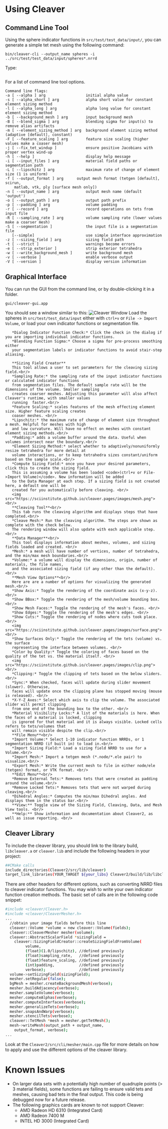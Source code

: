 # Using Cleaver

## Command Line Tool

Using the sphere indicator functions in `src/test/test_data/input/`, you can generate a simple tet mesh using the following command: 

```
bin/cleaver-cli --output_name spheres -i ../src/test/test_data/input/spheres*.nrrd
```

Type: 
```bin/cleaver-cli --help
```
For a list of command line tool options.
```
Command line flags:
-a [ --alpha ] arg                  initial alpha value
-s [ --alpha_short ] arg            alpha short value for constant element sizing method
-l [ --alpha_long ] arg             alpha long value for constant element sizing method
-b [ --background_mesh ] arg        input background mesh
-B [ --blend_sigma ] arg            blending sigma for input(s) to remove alias artifacts
-m [ --element_sizing_method ] arg  background element sizing method (adaptive [default], constant)
-F [ --feature_scaling ] arg        feature size scaling (higher values make a coaser mesh)
-j [ --fix_tet_windup ]             ensure positive Jacobians with proper vertex wind-up
-h [ --help ]                       display help message
-i [ --input_files ] arg            material field paths or segmentation path
-L [ --lipschitz ] arg              maximum rate of change of element size (1 is uniform)
-f [ --output_format ] arg      output mesh format (tetgen [default], scirun,
    matlab, vtk, ply [surface mesh only])
-n [ --output_name ] arg            output mesh name (default 'output')
-o [ --output_path ] arg            output path prefix
-p [ --padding ] arg                volume padding
-r [ --record ] arg                 record operations on tets from input file
-R [ --sampling_rate ] arg          volume sampling rate (lower values make a coarser mesh)
-S [ --segmentation ]               the input file is a segmentation file
   [--simple]                       use simple interface approximation
-z [ --sizing_field ] arg           sizing field path
-t [ --strict ]                     warnings become errors
-e [ --strip_exterior ]             strip exterior tetrahedra
-w [ --write_background_mesh ]      write background mesh
-v [ --verbose ]                    enable verbose output
-V [ --version ]                    display version information
```

## Graphical Interface

You can run the GUI from the command line, or by double-clicking it in a folder.
```
gui/cleaver-gui.app
```

You should see a window similar to this:
![Cleaver Window](../_static/images/application.png "Cleaver Window")
Load the spheres in  `src/test/test_data/input` either with `ctrl+v` or `File -> Import Volume`, or load your own indicator functions or segmentation file. 
       
       *Dialog Indicator Function Check:* Click the check in the dialog if you are importing individual indicator functions.
       *Blending Function Sigma:* Choose a sigma for pre-process smoothing either
       your segmentation labels or indicator functions to avoid stair-step aliasing.
       
       **Sizing Field Creator**
       This tool allows a user to set parameters for the cleaving sizing field.<br/>
       *Sampling Rate:* the sampling rate of the input indicator functions or calculated indicator functions 
       from segmentation files. The default sample rate will be the dimensions of the volume. Smaller sampling 
       creates coarser meshes. Adjusting this parameter will also affect Cleaver's runtime, with smaller values
       running  faster.<br/>
       *Feature Scaling:* scales features of the mesh effecting element size. Higher feature scaling creates 
       coaser meshes. <br/>
       *Lipschitz:* the maximum rate of change of element size throughout a mesh. Helpful for meshes with high 
       and low curvature. Will have no effect on meshes with constant element sizing methods.<br/>
       *Padding:* adds a volume buffer around the data. Useful when volumes intersect near the boundary.<br/>
       *Element Sizing Method:* select whether to adaptively/nonuniformly resize tetrahedra for more detail at 
       volume interactions, or to keep tetrahedra sizes constant/uniform based on the sample scale.<br/>
       *Compute Sizing Field:* once you have your desired parameters, click this to create the sizing field.
       This is assuming a volume has been loaded <code>(ctrl+v or File->Import Volume)</code>. New information will be added
       to the Data Manager at each step. If a sizing field is not created here, a default one will be
       created for you automatically before cleaving. <br/>
       <img src="https://sciinstitute.github.io/cleaver.pages/images/mesh.png"><br/>
       **Cleaving Tool**<br/>
       This tab runs the cleaving algorithm and displays steps that have completed.<br/>
       *Cleave Mesh:* Run the cleaving algorithm. The steps are shown as complete with the check below.
       The rendering window will also update with each applicable step.<br/>
       **Data Manager**<br/>
       This tool displays information about meshes, volumes, and sizing fields loaded and created. <br/>
       *Mesh:* a mesh will have number of vertices, number of tetrahedra, and the min/max mesh boundaries.<br/>
       *Volume:* a volume will display the dimensions, origin, number of materials, the file names,
       and the associated sizing field (if any other than the default).<br/>
       **Mesh View Options**<br/>
       Here are are a number of options for visualizing the generated mesh.<br/>
       *Show Axis:* Toggle the rendering of the coordinate axis (x-y-z). <br/>
       *Show BBox:* Toggle the rendering of the mesh/volume bounding box. <br/>
       *Show Mesh Faces:* Toggle the rendering of the mesh's faces. <br/>
       *Show Edges:* Toggle the rendering of the mesh's edges. <br/>
       *Show Cuts:* Toggle the rendering of nodes where cuts took place. <br/>
       <img src="https://sciinstitute.github.io/cleaver.pages/images/surface.png"><br/>
       *Show Surfaces Only:* Toggle the rendering of the tets (volume) vs. the surface
       representing the interface between volumes. <br/>
       *Color by Quality:* Toggle the coloring of faces based on the quality of the tet vs. the material itself. <br/>
       <img src="https://sciinstitute.github.io/cleaver.pages/images/clip.png"><br/>
       *Clipping:* Toggle the clipping of tets based on the below sliders. <br/>
       *Sync:* When checked, faces will update during slider movement (slower). Otherwise,
       faces will update once the clipping plane has stopped moving (mouse is released). <br/>
       *X-Y-Z Axes:* Select which axis to clip the volume. The associated slider will permit clipping
       from one end of the bounding box to the other. <br/>
       *Material Visibility Locks:* A list of the materials is here. When the faces of a material is locked, clipping
       is ignored for that material and it is always visible. Locked cells refers to tets/volumes that
       will remain visible despite the clip.<br/>
       **File Menu**<br/>
       *Import Volume:* Select 1-10 indicator function NRRDs, or 1 segmentation NRRD (if built in) to load in.<br/>
       *Import Sizing Field:* Load a sizing field NRRD to use for a Volume.<br/>
       *Import Mesh:* Import a tetgen mesh (*.node/*.ele pair) to visualize.<br/>
       *Export Mesh:* Write the current mesh to file in either node/ele (tetgen) format, or VTK format. <br/>
       **Edit Menu**<br/>
       *Remove External Tets:* Removes tets that were created as padding around the volume.<br/>
       *Remove Locked Tets:* Removes tets that were not warped during cleaving.<br/>
       *Dihedral Angles:* Computes the min/max Dihedral angles. And displays them in the status bar.<br/>
       **View:** Toggle view of the Sizing Field, Cleaving, Data, and Mesh View tools. <br/>
       **Help:** Show information and documentation about Cleaver2, as well as issue reporting. <br/>

## Cleaver Library
To include the cleaver library, you should link to the library build, <code>libcleaver.a</code> or
<code>cleaver.lib</code> and include the following headers in your project: <br/>

```bash
##CMake calls
include_directories(Cleaver2/src/lib/cleaver)
target_link_libraries(YOUR_TARGET ${your_libs} Cleaver2/build/lib/libcleaver.a)
```

There are other headers for different options,
such as converting NRRD files to cleaver indicator functions.
You may wish to write your own indicator function creation methods.
The basic set of calls are in the following code snippet:
<br/>

```bash
#include <cleaver/Cleaver.h>
#include <cleaver/CleaverMesher.h>
...
  //obtain your image fields before this line
  cleaver::Volume *volume = new cleaver::Volume(fields);
  cleaver::CleaverMesher mesher(volume);
  cleaver::AbstractScalarField *sizingField =
    cleaver::SizingFieldCreator::createSizingFieldFromVolume(
         volume,
         (float)(1.0/lipschitz), //defined previously
         (float)sampling_rate,   //defined previously
         (float)feature_scaling, //defined previously
         (int)padding,           //defined previously
         verbose);               //defined previously
  volume->setSizingField(sizingField);
  mesher.setRegular(false);
  bgMesh = mesher.createBackgroundMesh(verbose);
  mesher.buildAdjacency(verbose);
  mesher.sampleVolume(verbose);
  mesher.computeAlphas(verbose);
  mesher.computeInterfaces(verbose);
  mesher.generalizeTets(verbose);
  mesher.snapsAndWarp(verbose);
  mesher.stencilTets(verbose);
  cleaver::TetMesh *mesh = mesher.getTetMesh();
  mesh->writeMesh(output_path + output_name, 
    output_format, verbose);
...

```

Look at the `Cleaver2/src/cli/mesher/main.cpp` file for more details on how to apply and use the different options of the cleaver library.

# Known Issues

* On larger data sets with a potentially high number of quadruple points
       (> 3 material fields), some functions are failing to ensure valid tets
       and meshes, causing bad tets in the final output. This code is being
       debugged now for a future release.<br/>
* The following graphics cards are known to not support Cleaver:
  - AMD Radeon HD 6310 (Integrated Card)
  - AMD Radeon 7400 M
  - INTEL HD 3000 (Integrated Card)
